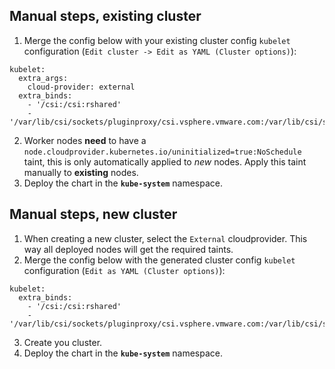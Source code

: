 ## Manual steps, existing cluster
1. Merge the config below with your existing cluster config `kubelet` configuration (`Edit cluster -> Edit as YAML (Cluster options)`):
  ```
  kubelet:
    extra_args:
      cloud-provider: external
    extra_binds:
      - '/csi:/csi:rshared'
      - '/var/lib/csi/sockets/pluginproxy/csi.vsphere.vmware.com:/var/lib/csi/sockets/pluginproxy/csi.vsphere.vmware.com:rshared'
  ```
2. Worker nodes **need** to have a `node.cloudprovider.kubernetes.io/uninitialized=true:NoSchedule` taint, this is only automatically applied to *new* nodes. Apply this taint manually to **existing** nodes.
3. Deploy the chart in the **`kube-system`** namespace. 

## Manual steps, new cluster
1. When creating a new cluster, select the `External` cloudprovider. This way all deployed nodes will get the required taints.
2. Merge the config below with the generated cluster config `kubelet` configuration (`Edit as YAML (Cluster options)`):
  ```
  kubelet:
    extra_binds:
      - '/csi:/csi:rshared'
      - '/var/lib/csi/sockets/pluginproxy/csi.vsphere.vmware.com:/var/lib/csi/sockets/pluginproxy/csi.vsphere.vmware.com:rshared'
  ```
3. Create you cluster.
4. Deploy the chart in the **`kube-system`** namespace. 
